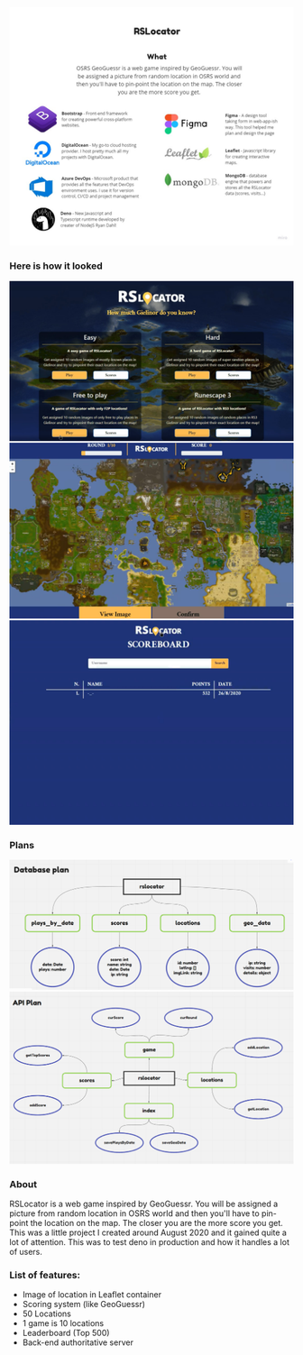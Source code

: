 ![Osrs geoguessr techstack](techstack.jpg)


### Here is how it looked
![osrs-geoguessr homepage](homepage.png)
![osrs-geoguessr in-game view](in-game.png)
![osrs-geoguessr scoreboard](scoreboard.png)


### Plans
![database plan](database-plan.png)
![api plan](api-plan.png)


### About
RSLocator is a web game inspired by GeoGuessr. You will be assigned a picture from random location in OSRS world and then you'll have to pin-point the location on the map. The closer you are the more score you get.
This was a little project I created around August 2020 and it gained quite a lot of attention. This was to test deno in production and how it handles a lot of users.

### List of features:
- Image of location in Leaflet container
- Scoring system (like GeoGuessr)
- 50 Locations
- 1 game is 10 locations
- Leaderboard (Top 500)
- Back-end authoritative server 